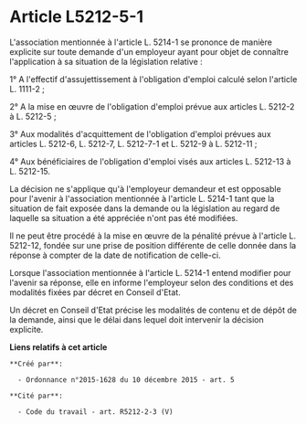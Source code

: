 # Article L5212-5-1

L'association mentionnée à l'article L. 5214-1 se prononce de manière explicite sur toute demande d'un employeur ayant pour
objet de connaître l'application à sa situation de la législation relative : 

1° A l'effectif d'assujettissement à l'obligation d'emploi calculé selon l'article L. 1111-2 ; 

2° A la mise en œuvre de l'obligation d'emploi prévue aux articles L. 5212-2 à L. 5212-5 ; 

3° Aux modalités d'acquittement de l'obligation d'emploi prévues aux articles L. 5212-6, L. 5212-7, L. 5212-7-1 et L. 5212-9
à L. 5212-11 ; 

4° Aux bénéficiaires de l'obligation d'emploi visés aux articles L. 5212-13 à L. 5212-15. 

La décision ne s'applique qu'à l'employeur demandeur et est opposable pour l'avenir à l'association mentionnée à l'article L.
5214-1 tant que la situation de fait exposée dans la demande ou la législation au regard de laquelle sa situation a été
appréciée n'ont pas été modifiées. 

Il ne peut être procédé à la mise en œuvre de la pénalité prévue à l'article L. 5212-12, fondée sur une prise de position
différente de celle donnée dans la réponse à compter de la date de notification de celle-ci. 

Lorsque l'association mentionnée à l'article L. 5214-1 entend modifier pour l'avenir sa réponse, elle en informe l'employeur
selon des conditions et des modalités fixées par décret en Conseil d'Etat. 

Un décret en Conseil d'Etat précise les modalités de contenu et de dépôt de la demande, ainsi que le délai dans lequel doit
intervenir la décision explicite.

**Liens relatifs à cet article**

	**Créé par**:

	  - Ordonnance n°2015-1628 du 10 décembre 2015 - art. 5

	**Cité par**:

	  - Code du travail - art. R5212-2-3 (V)

